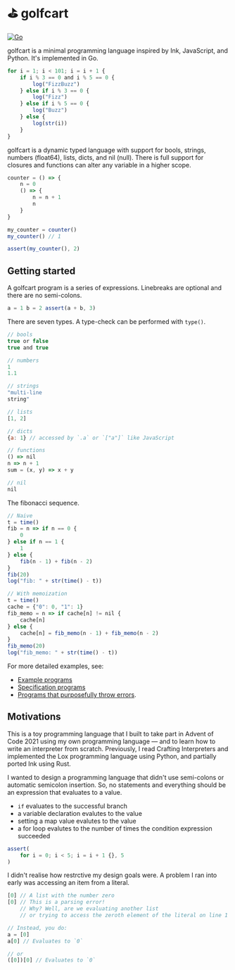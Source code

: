 # ⛳ golfcart

[![Go](https://github.com/healeycodes/golfcart/actions/workflows/go.yml/badge.svg)](https://github.com/healeycodes/golfcart/actions/workflows/go.yml)

golfcart is a minimal programming language inspired by Ink, JavaScript, and Python. It's implemented in Go.

```javascript
for i = 1; i < 101; i = i + 1 {
    if i % 3 == 0 and i % 5 == 0 {
        log("FizzBuzz")
    } else if i % 3 == 0 {
        log("Fizz")
    } else if i % 5 == 0 {
        log("Buzz")
    } else {
        log(str(i))
    }
}
```

golfcart is a dynamic typed language with support for bools, strings, numbers (float64), lists, dicts, and nil (null). There is full support for closures and functions can alter any variable in a higher scope.

```javascript
counter = () => {
    n = 0
    () => {
        n = n + 1
        n
    }
}

my_counter = counter()
my_counter() // 1

assert(my_counter(), 2)
```

## Getting started

A golfcart program is a series of expressions. Linebreaks are optional and there are no semi-colons.

```javascript
a = 1 b = 2 assert(a + b, 3)
```

There are seven types. A type-check can be performed with `type()`.

```javascript
// bools
true or false
true and true

// numbers
1
1.1

// strings
"multi-line
string"

// lists
[1, 2]

// dicts
{a: 1} // accessed by `.a` or `["a"]` like JavaScript

// functions
() => nil
n => n + 1
sum = (x, y) => x + y

// nil
nil
```

The fibonacci sequence.

```javascript
// Naive
t = time()
fib = n => if n == 0 {
    0
} else if n == 1 {
    1
} else {
    fib(n - 1) + fib(n - 2)
}
fib(20)
log("fib: " + str(time() - t))

// With memoization 
t = time()
cache = {"0": 0, "1": 1}
fib_memo = n => if cache[n] != nil {
    cache[n]
} else {
    cache[n] = fib_memo(n - 1) + fib_memo(n - 2)
}
fib_memo(20)
log("fib_memo: " + str(time() - t))
```

For more detailed examples, see:
- [Example programs](https://github.com/healeycodes/golfcart/tree/main/example%20programs)
- [Specification programs](https://github.com/healeycodes/golfcart/tree/main/example%20programs/spec%20programs)
- [Programs that purposefully throw errors](https://github.com/healeycodes/golfcart/tree/main/example%20programs/error%20programs).

## Motivations

This is a toy programming language that I built to take part in Advent of Code 2021 using my own programming language — and to learn how to write an interpreter from scratch. Previously, I read Crafting Interpreters and implemented the Lox programming language using Python, and partially ported Ink using Rust.

I wanted to design a programming language that didn't use semi-colons or automatic semicolon insertion. So, no statements and everything should be an expression that evaluates to a value.
- `if` evaluates to the successful branch
- a variable declaration evalutes to the value
- setting a map value evalutes to the value
- a for loop evalutes to the number of times the condition expression succeeded

```javascript
assert(
    for i = 0; i < 5; i = i + 1 {}, 5
)
```

I didn't realise how restrctive my design goals were. A problem I ran into early was accessing an item from a literal.

```javascript
[0] // A list with the number zero
[0] // This is a parsing error!
    // Why? Well, are we evaluating another list
    // or trying to access the zeroth element of the literal on line 1

// Instead, you do:
a = [0]
a[0] // Evaluates to `0`

// or
([0])[0] // Evaluates to `0`
```
